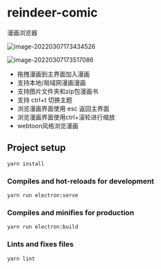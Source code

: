 # reindeer-comic

漫画浏览器

![image-20220307173434526](https://tva1.sinaimg.cn/large/e6c9d24ely1h01gb8rm7mj20lu0gft96.jpg)



![image-20220307173517086](https://tva1.sinaimg.cn/large/e6c9d24ely1h01gbzla0ij21h90tvwhw.jpg)

* 拖拽漫画到主界面加入漫画
* 支持本地/局域网漫画漫画
* 支持图片文件夹和zip包漫画书
* 支持 ctrl+t 切换主题
* 浏览漫画界面使用 esc 返回主界面
* 浏览漫画界面使用ctrl+滚轮进行缩放
* webtoon风格浏览漫画


## Project setup
```
yarn install
```

### Compiles and hot-reloads for development
```
yarn run electron:serve
```

### Compiles and minifies for production
```
yarn run electron:build
```

### Lints and fixes files
```
yarn lint
```
